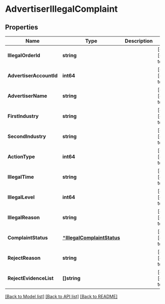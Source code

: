 # AdvertiserIllegalComplaint

## Properties
Name | Type | Description | Notes
------------ | ------------- | ------------- | -------------
**IllegalOrderId** | **string** |  | [optional] [default to null]
**AdvertiserAccountId** | **int64** |  | [optional] [default to null]
**AdvertiserName** | **string** |  | [optional] [default to null]
**FirstIndustry** | **string** |  | [optional] [default to null]
**SecondIndustry** | **string** |  | [optional] [default to null]
**ActionType** | **int64** |  | [optional] [default to null]
**IllegalTime** | **string** |  | [optional] [default to null]
**IllegalLevel** | **int64** |  | [optional] [default to null]
**IllegalReason** | **string** |  | [optional] [default to null]
**ComplaintStatus** | [***IllegalComplaintStatus**](IllegalComplaintStatus.md) |  | [optional] [default to null]
**RejectReason** | **string** |  | [optional] [default to null]
**RejectEvidenceList** | **[]string** |  | [optional] [default to null]

[[Back to Model list]](../README.md#documentation-for-models) [[Back to API list]](../README.md#documentation-for-api-endpoints) [[Back to README]](../README.md)


